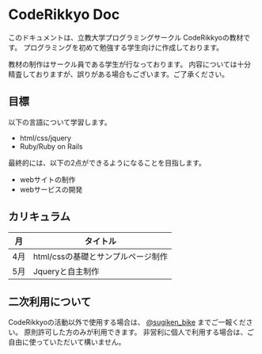 # CodeRikkyo Doc

このドキュメントは、立教大学プログラミングサークル CodeRikkyoの教材です。
プログラミングを初めて勉強する学生向けに作成しております。

教材の制作はサークル員である学生が行なっております。
内容については十分精査しておりますが、誤りがある場合もございます。ご了承ください。

## 目標

以下の言語について学習します。

- html/css/jquery
- Ruby/Ruby on Rails

最終的には、以下の2点ができるようになることを目指します。

- webサイトの制作
- webサービスの開発

## カリキュラム

月  | タイトル
--|--
4月| html/cssの基礎とサンプルページ制作
5月| Jqueryと自主制作

## 二次利用について

CodeRikkyoの活動以外で使用する場合は、 [@sugiken_bike](https://twitter.com/sugiken_bike) までご一報ください。
原則許可した方のみが利用できます。
非営利に個人で利用する場合は、ご自由に使っていただいて構いません。
